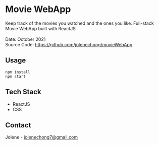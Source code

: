 # Movie WebApp
Keep track of the movies you watched and the ones you like. Full-stack Movie WebApp built with ReactJS
<br><br>
Date: October 2021 <br>
Source Code: https://github.com/jolenechong/movieWebApp <br>

## Usage
```
npm install
npm start
```

## Tech Stack
- ReactJS
- CSS

## Contact
Jolene - [jolenechong7@gmail.com](mailto:jolenechong7@gmail.com) <br>